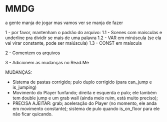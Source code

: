 # MMDG
a gente manja de jogar mas vamos ver se manja de fazer

1 - por favor, mantenham o padrão do arquivo: 
1.1 - Scenes com maisculas e underline pra dividir se mais de uma palavra
1.2 - VAR em minúscula (se ela vai virar constante, pode ser maiúscula)
1.3 - CONST em maíscula

2 - Comentem os arquivos 

3 - Adicionem as mudanças no Read.Me

MUDANÇAS:
- Sistema de pastas corrigido; pulo duplo corrigido (para can_jump e is_jumping)
- Movimento do Player funfando; direita e esquerda e pulo; ele também tem double jump e um grab wall (ainda meio ruim, está muito preciso);
- PRECISA AJEITAR: grab; aceleração do Player (no momento, ele anda em movimento constante); sistema de pulo quando is_on_floor para ele não ficar quicando. 
